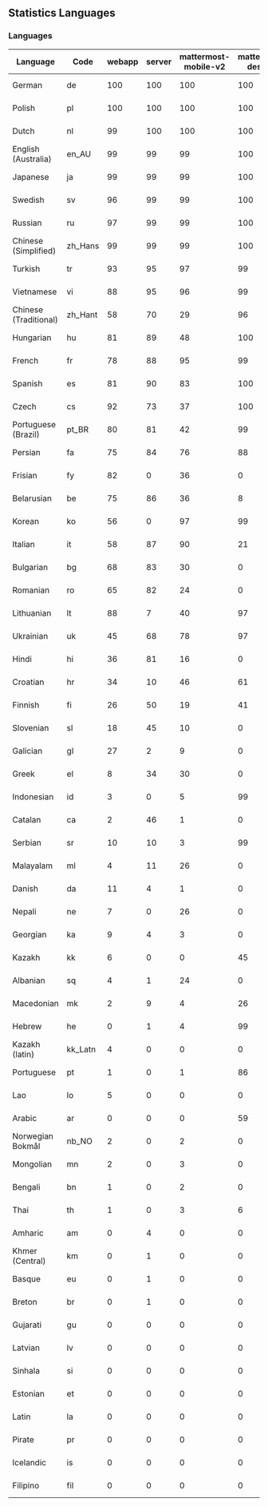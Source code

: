 ## Statistics Languages ##
###  Languages  ###
|Language|Code|webapp|server|mattermost-mobile-v2|mattermost-desktop|playbook-webapp|calls-webapp|Total|Last Modified|
|---|---|---|---|---|---|---|---|---|---|
|German|de| 100| 100| 100| 100| 0| 100| 100|2024-03-05T08:45:50.289669Z|
|Polish|pl| 100| 100| 100| 100| 0| 100| 100|2024-03-05T08:45:50.603238Z|
|Dutch|nl| 99| 100| 100| 100| 0| 100| 99|2024-03-05T08:45:37.005150Z|
|English (Australia)|en_AU| 99| 99| 99| 100| 0| 0| 99|2024-03-05T06:30:15.961266Z|
|Japanese|ja| 99| 99| 99| 100| 0| 97| 99|2024-03-05T06:31:47.337357Z|
|Swedish|sv| 96| 99| 99| 100| 0| 89| 97|2024-03-05T06:34:01.414046Z|
|Russian|ru| 97| 99| 99| 100| 0| 68| 95|2024-03-05T06:33:35.622827Z|
|Chinese (Simplified)|zh_Hans| 99| 99| 99| 100| 0| 97| 95|2024-03-05T06:34:26.296257Z|
|Turkish|tr| 93| 95| 97| 99| 0| 89| 94|2024-03-05T06:34:11.384532Z|
|Vietnamese|vi| 88| 95| 96| 99| 0| 89| 91|2024-03-05T06:34:21.139644Z|
|Chinese (Traditional)|zh_Hant| 58| 70| 29| 96| 0| 15| 87|2024-03-05T06:34:31.619750Z|
|Hungarian|hu| 81| 89| 48| 100| 0| 0| 81|2024-03-05T06:31:26.767179Z|
|French|fr| 78| 88| 95| 99| 0| 52| 80|2024-03-05T06:30:51.251448Z|
|Spanish|es| 81| 90| 83| 100| 0| 25| 78|2024-03-05T22:09:34.518283Z|
|Czech|cs| 92| 73| 37| 100| 0| 97| 77|2024-03-05T06:29:55.063145Z|
|Portuguese (Brazil)|pt_BR| 80| 81| 42| 99| 0| 89| 77|2024-03-05T19:06:11.670998Z|
|Persian|fa| 75| 84| 76| 88| 0| 0| 73|2024-03-05T06:30:36.219257Z|
|Frisian|fy| 82| 0| 36| 0| 0| 0| 72|2024-03-05T06:30:56.501534Z|
|Belarusian|be| 75| 86| 36| 8| 0| 0| 72|2024-03-05T06:29:30.156008Z|
|Korean|ko| 56| 0| 97| 99| 0| 89| 68|2024-03-05T06:32:12.231952Z|
|Italian|it| 58| 87| 90| 21| 0| 21| 67|2024-03-05T06:31:42.188943Z|
|Bulgarian|bg| 68| 83| 30| 0| 0| 0| 66|2024-03-05T06:29:35.203951Z|
|Romanian|ro| 65| 82| 24| 0| 0| 0| 63|2024-03-05T06:33:30.746265Z|
|Lithuanian|lt| 88| 7| 40| 97| 0| 80| 62|2024-03-05T06:32:28.782482Z|
|Ukrainian|uk| 45| 68| 78| 97| 0| 0| 56|2024-03-05T06:34:16.558111Z|
|Hindi|hi| 36| 81| 16| 0| 0| 0| 45|2024-03-05T06:31:16.500127Z|
|Croatian|hr| 34| 10| 46| 61| 0| 97| 36|2024-03-05T06:31:21.662621Z|
|Finnish|fi| 26| 50| 19| 41| 0| 0| 32|2024-03-05T06:30:41.437372Z|
|Slovenian|sl| 18| 45| 10| 0| 0| 0| 22|2024-03-05T06:33:45.788113Z|
|Galician|gl| 27| 2| 9| 0| 0| 0| 17|2024-03-05T06:31:01.879000Z|
|Greek|el| 8| 34| 30| 0| 0| 0| 17|2024-03-05T06:30:10.752020Z|
|Indonesian|id| 3| 0| 5| 99| 0| 0| 14|2024-03-05T06:31:31.653476Z|
|Catalan|ca| 2| 46| 1| 0| 0| 0| 13|2024-03-05T06:29:49.829739Z|
|Serbian|sr| 10| 10| 3| 99| 0| 0| 12|2024-03-05T06:33:55.756774Z|
|Malayalam|ml| 4| 11| 26| 0| 0| 0| 9|2024-03-05T06:32:44.214579Z|
|Danish|da| 11| 4| 1| 0| 0| 0| 8|2024-03-05T06:30:00.666258Z|
|Nepali|ne| 7| 0| 26| 0| 0| 0| 7|2024-03-05T06:32:59.875020Z|
|Georgian|ka| 9| 4| 3| 0| 0| 0| 7|2024-03-05T06:31:52.594425Z|
|Kazakh|kk| 6| 0| 0| 45| 0| 0| 6|2024-03-05T06:32:02.714823Z|
|Albanian|sq| 4| 1| 24| 0| 0| 0| 5|2024-03-05T06:33:50.620969Z|
|Macedonian|mk| 2| 9| 4| 26| 0| 0| 5|2024-03-05T06:32:38.698462Z|
|Hebrew|he| 0| 1| 4| 99| 0| 0| 4|2024-03-05T06:31:12.041144Z|
|Kazakh (latin)|kk_Latn| 4| 0| 0| 0| 0| 0| 4|2024-03-05T06:31:57.114505Z|
|Portuguese|pt| 1| 0| 1| 86| 0| 0| 3|2024-03-05T06:33:25.458178Z|
|Lao|lo| 5| 0| 0| 0| 0| 0| 3|2024-03-05T06:32:23.405591Z|
|Arabic|ar| 0| 0| 0| 59| 0| 0| 2|2024-03-05T06:29:24.889777Z|
|Norwegian Bokmål|nb_NO| 2| 0| 2| 0| 0| 0| 2|2024-03-05T06:32:54.281908Z|
|Mongolian|mn| 2| 0| 3| 0| 0| 0| 2|2024-03-05T06:32:49.531147Z|
|Bengali|bn| 1| 0| 2| 0| 0| 0| 1|2024-03-05T06:29:39.533848Z|
|Thai|th| 1| 0| 3| 6| 0| 0| 1|2024-03-05T06:34:06.361786Z|
|Amharic|am| 0| 4| 0| 0| 0| 0| 1|2024-03-05T06:29:19.692407Z|
|Khmer (Central)|km| 0| 1| 0| 0| 0| 0| 0|2024-03-05T06:32:07.265137Z|
|Basque|eu| 0| 1| 0| 0| 0| 0| 0|2024-03-05T06:30:30.867559Z|
|Breton|br| 0| 1| 0| 0| 0| 0| 0|2024-03-05T06:29:44.875092Z|
|Gujarati|gu| 0| 0| 0| 0| 0| 0| 0|2024-03-05T06:31:06.889732Z|
|Latvian|lv| 0| 0| 0| 0| 0| 0| 0|2024-03-05T06:32:33.922469Z|
|Sinhala|si| 0| 0| 0| 0| 0| 0| 0|2024-03-05T06:33:40.878829Z|
|Estonian|et| 0| 0| 0| 0| 0| 0| 0|2024-03-05T06:30:26.189798Z|
|Latin|la| 0| 0| 0| 0| 0| 0| 0|2024-03-05T06:32:17.454530Z|
|Pirate|pr| 0| 0| 0| 0| 0| 0| 0|2024-03-05T06:33:15.306349Z|
|Icelandic|is| 0| 0| 0| 0| 0| 0| 0|2024-03-05T06:31:36.900092Z|
|Filipino|fil| 0| 0| 0| 0| 0| 0| 0|2024-03-05T06:30:46.532835Z|
